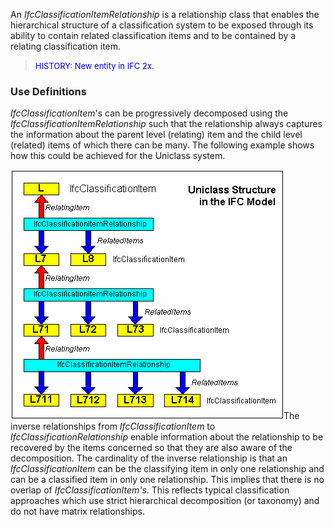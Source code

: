 ﻿An _IfcClassificationItemRelationship_ is a relationship class that enables the hierarchical structure of a classification system to be exposed through its ability to contain related classification items and to be contained by a relating classification item.

> <font color="#0000FF" size="-1">HISTORY: New entity in IFC
		2x.</font>

### Use Definitions
_IfcClassificationItem_'s can be progressively decomposed using the _IfcClassificationItemRelationship_ such that the relationship always captures the information about the parent level (relating) item and the child level (related) items of which there can be many. The following example shows how this could be achieved for the Uniclass system.

![ClassificationItemInIFC](../../../../../../figures/ifcclassificationitemrelationship.gif)The inverse relationships from _IfcClassificationItem_ to _IfcClassificationRelationship_ enable information about the relationship to be recovered by the items concerned so that they are also aware of the decomposition. The cardinality of the inverse relationship is that an _IfcClassificationItem_ can be the classifying item in only one relationship and can be a classified item in only one relationship. This implies that there is no overlap of _IfcClassificationItem's_. This reflects typical classification approaches which use strict hierarchical decomposition (or taxonomy) and do not have matrix relationships.